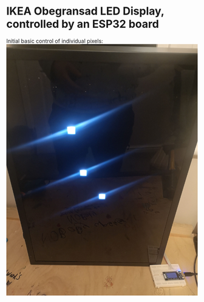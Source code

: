 # IKEA Obegransad LED Display, controlled by an ESP32 board




Initial basic control of individual pixels:
![](media/2022.12.18_180132.jpg)

